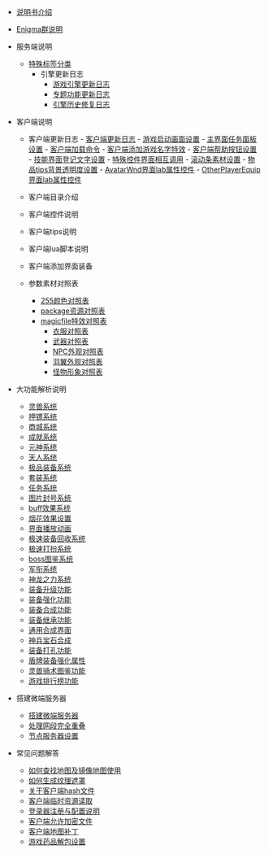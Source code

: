 

- [说明书介绍](home.md)
- [Enigma群说明](/eghelp.md)

- 服务端说明
  - [特殊标签分类](/00/lable.md)
     - 引擎更新日志
          - [游戏引擎更新日志](/00/uplist.md)
          - [专题功能更新日志](/00/uplist.md)
          - [引擎历史修复日志](/00/uplist.md)

- 客户端说明
  - 客户端更新日志
      		- [客户端更新日志](/01/clientup.md)
		- [游戏启动画面设置](/01/clientup.md)
		- [主界面任务面板设置](/01/clientup.md)
		- [客户端加载命令](/01/clientup.md)
		- [客户端添加游戏名字特效](/01/clientup.md)
		- [客户端帮助按钮设置](/01/clientup.md)
		- [技能界面登记文字设置](/01/clientup.md)
		- [特殊控件界面相互调用](/01/clientup.md)
		- [滚动条素材设置](/01/clientup.md)
		- [物品tips背景透明度设置](/01/clientup.md)
		- [AvatarWnd界面lab属性控件](/01/clientup.md)
		- [OtherPlayerEquip界面lab属性控件](/01/clientup.md)
  - 客户端目录介绍
  - 客户端控件说明
  - 客户端tips说明
  - 客户端lua脚本说明
  - 客户端添加界面装备
 
  - 参数素材对照表
	- [255颜色对照表](/02/uplist.md)
  	- [package资源对照表](/02/uplist.md)
	- [magicfile特效对照表](/02/uplist.md)
    	- [衣服对照表](/02/uplist.md)
        - [武器对照表](/02/uplist.md)
        - [NPC外观对照表](/02/uplist.md)
        - [羽翼外观对照表](/02/uplist.md)
        - [怪物形象对照表](/02/uplist.md)

- 大功能解析说明
	- [灵兽系统](/02/uplist.md)
 	- [押镖系统](/02/uplist.md)
	- [商城系统](/02/uplist.md)
 	- [成就系统](/02/uplist.md)
  	- [元神系统](/02/uplist.md)
  	- [天人系统](/02/uplist.md)
  	- [极品装备系统](/02/uplist.md)
  	- [套装系统](/02/uplist.md)
 	- [任务系统](/02/uplist.md)
 	- [图片封号系统](/02/uplist.md)
 	- [buff效果系统](/02/uplist.md)
	- [烟花效果设置](/02/uplist.md)
  	- [界面播放动画](/02/uplist.md)
  	- [极速装备回收系统](/02/uplist.md)
  	- [极速打扮系统](/02/uplist.md)
  	- [boss图鉴系统](/02/uplist.md)
  	- [军衔系统](/02/uplist.md)
  	- [神龙之力系统](/02/uplist.md)
  	- [装备升级功能](/02/uplist.md)
  	- [装备强化功能](/02/uplist.md)
  	- [装备合成功能](/02/uplist.md)
  	- [装备继承功能](/02/uplist.md)
  	- [通用合成界面](/02/uplist.md)
  	- [神兵宝石合成](/02/uplist.md)
  	- [装备打孔功能](/02/uplist.md)
  	- [盾牌装备强化属性](/02/uplist.md)
  	- [灵兽骑术图鉴功能](/02/uplist.md)
  	- [游戏排行榜功能 ](/02/uplist.md)

- 搭建微端服务器
    - [搭建微端服务器](/02/uplist.md)
    - [处理网段完全重叠](/02/uplist.md)
    - [节点服务器设置](/02/uplist.md)

- 常见问题解答
     - [如何查找地图及镜像地图使用](/02/uplist.md)
     - [如何生成纹理遮罩](/02/uplist.md)
     - [关于客户端hash文件](/02/uplist.md)
     - [客户端临时资源读取](/02/uplist.md)
     - [登录器注册与配置说明](/02/uplist.md)
     - [客户端允许加密文件](/02/uplist.md)
     - [客户端地图补丁](/02/uplist.md)
     - [游戏药品解包设置](/02/uplist.md)
